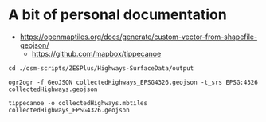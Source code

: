 # A bit of personal documentation

- https://openmaptiles.org/docs/generate/custom-vector-from-shapefile-geojson/
  - https://github.com/mapbox/tippecanoe

```
cd ./osm-scripts/ZESPlus/Highways-SurfaceData/output

ogr2ogr -f GeoJSON collectedHighways_EPSG4326.geojson -t_srs EPSG:4326 collectedHighways.geojson

tippecanoe -o collectedHighways.mbtiles collectedHighways_EPSG4326.geojson
```
